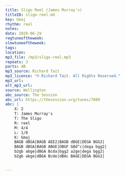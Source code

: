 ```yaml
---
title: Sligo Reel (James Murray's)
titleID: sligo-reel.md
key: Gmaj
rhythm: reel
notes: 
date: 2020-06-29
regtuneoftheweek: 
slowtuneoftheweek: 
tags: 
location: 
mp3_file: /mp3/sligo-reel.mp3
repeats: 3
parts: AB
mp3_source: Richard Tait
mp3_licence: "© Richard Tait. All Rights Reserved."
mp3_url: 
alt_mp3_url: 
source: Wellington
abc_source: The Session
abc_url: https://thesession.org/tunes/7089
abc: |
    X: 2
    T: James Murray's
    T: The Sligo
    R: reel
    M: 4/4
    L: 1/8
    K: Gmaj
    BAGB dBGA|BAGB AEE2|BAGB dBGE|DEGA BGG2|
    BAGB dBGA|BAGB ABGE|DBGF GBd^c|dega bgg2|
    b2gb abge|dBGA Bcda|bgg2 a2ge|dega bgg2|
    b2gb abge|dBGA Bcde|dBAc BAGE|DEGA BGG2|
    

---
```

